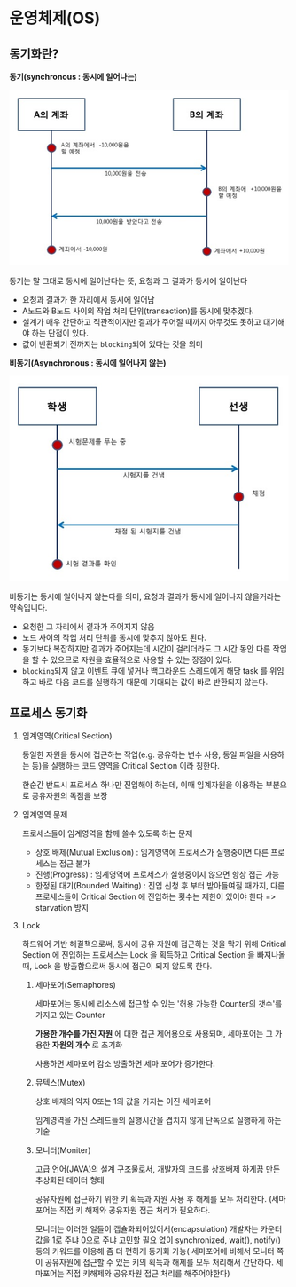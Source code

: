 # 운영체제(OS)

## 동기화란?

**동기(synchronous : 동시에 일어나는)**

 ![동기](./synchronous) 

동기는 말 그대로 동시에 일어난다는 뜻, 요청과 그 결과가 동시에 일어난다

* 요청과 결과가 한 자리에서 동시에 일어남
* A노드와 B노드 사이의 작업 처리 단위(transaction)를 동시에 맞추겠다.
* 설계가 매우 간단하고 직관적이지만 결과가 주어질 때까지 아무것도 못하고 대기해야 하는 단점이 있다.
*  값이 반환되기 전까지는 `blocking`되어 있다는 것을 의미 



**비동기(Asynchronous : 동시에 일어나지 않는)**

 ![비동기](./asynchronous)[]() 

 비동기는 동시에 일어나지 않는다를 의미, 요청과 결과가 동시에 일어나지 않을거라는 약속입니다. 

* 요청한 그 자리에서 결과가 주어지지 않음
* 노드 사이의 작업 처리 단위를 동시에 맞추지 않아도 된다.
* 동기보다 복잡하지만 결과가 주어지는데 시간이 걸리더라도 그 시간 동안 다른 작업을 할 수 있으므로 자원을 효율적으로 사용할 수 있는 장점이 있다.
*  `blocking`되지 않고 이벤트 큐에 넣거나 백그라운드 스레드에게 해당 task 를 위임하고 바로 다음 코드를 실행하기 때문에 기대되는 값이 바로 반환되지 않는다. 

## 프로세스 동기화

1. 임계영역(Critical Section)

   동일한 자원을 동시에 접근하는 작업(e.g. 공유하는 변수 사용, 동일 파일을 사용하는 등)을 실행하는 코드 영역을 Critical Section 이라 칭한다.

   한순간 반드시 프로세스 하나만 진입해야 하는데, 이때 임계자원을 이용하는 부분으로 공유자원의 독점을 보장

2. 임계영역 문제

   프로세스들이 임계영역을 함께 쓸수 있도록 하는 문제

   * 상호 배제(Mutual Exclusion) : 임계영역에 프로세스가 실행중이면 다른 프로세스는 접근 불가
   * 진행(Progress) : 임계영역에 프로세스가 실행중이지 않으면 항상 접근 가능
   * 한정된 대기(Bounded Waiting) :  진입 신청 후 부터 받아들여질 때가지, 다른 프로세스들이 Critical Section 에 진입하는 횟수는 제한이 있어야 한다 => starvation 방지

3. Lock

   하드웨어 기반 해결책으로써, 동시에 공유 자원에 접근하는 것을 막기 위해 Critical Section 에 진입하는 프로세스는 Lock 을 획득하고 Critical Section 을 빠져나올 때, Lock 을 방출함으로써 동시에 접근이 되지 않도록 한다. 

   1. 세마포어(Semaphores)

       세마포어는 동시에 리소스에 접근할 수 있는 '허용 가능한 Counter의 갯수'를 가지고 있는 Counter

       **가용한 개수를 가진 자원** 에 대한 접근 제어용으로 사용되며, 세마포어는 그 가용한 **자원의 개수** 로 초기화 

      사용하면 세마포어 감소 방출하면 세마 포어가 증가한다.

   2. 뮤텍스(Mutex)

      상호 배제의 약자 0또는 1의 값을 가지는 이진 세마포어

      임계영역을 가진 스레드들의 실행시간을 겹치지 않게 단독으로 실행하게 하는 기술

   3. 모니터(Moniter)

      고급 언어(JAVA)의 설계 구조물로서, 개발자의 코드를 상호배제 하게끔 만든 추상화된 데이터 형태 

      공유자원에 접근하기 위한 키 획득과 자원 사용 후 해제를 모두 처리한다. (세마포어는 직접 키 해제와 공유자원 접근 처리가 필요하다. 

      모니터는 이러한 일들이 캡슐화되어있어서(encapsulation) 개발자는 카운터값을 1로 주냐 0으로 주냐 고민할 필요 없이 synchronized, wait(), notify() 등의 키워드를 이용해 좀 더 편하게 동기화 가능( 세마포어에 비해서 모니터 쪽이 공유자원에 접근할 수 있는 키의 획득과 해제를 모두 처리해서 간단하다. 세마포어는 직접 키해제와 공유자원 접근 처리를 해주어야한다)

      

      